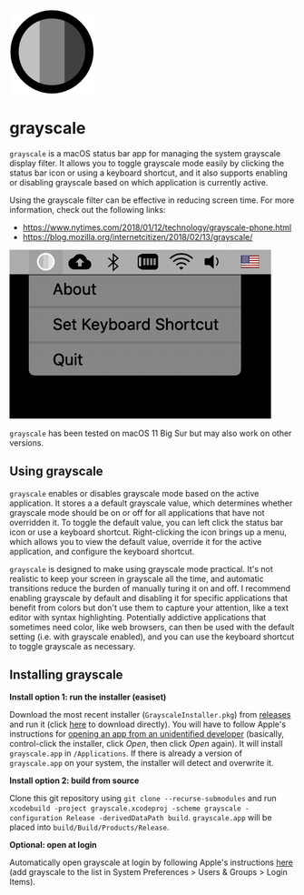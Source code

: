 <img src="https://github.com/brettferdosi/grayscale/raw/doc/icon.png" width="150px">

# grayscale

`grayscale` is a macOS status bar app for managing the system grayscale display filter. It allows you to toggle grayscale mode easily by clicking the status bar icon or using a keyboard shortcut, and it also supports enabling or disabling grayscale based on which application is currently active.

Using the grayscale filter can be effective in reducing screen time. For more information, check out the following links:

- https://www.nytimes.com/2018/01/12/technology/grayscale-phone.html
- https://blog.mozilla.org/internetcitizen/2018/02/13/grayscale/

<img src="https://github.com/brettferdosi/grayscale/raw/doc/demo.png">

`grayscale` has been tested on macOS 11 Big Sur but may also work on other versions. 

## Using grayscale

`grayscale` enables or disables grayscale mode based on the active application. It stores a a default grayscale value, which determines whether grayscale mode should be on or off for all applications that have not overridden it. To toggle the default value, you can left click the status bar icon or use a keyboard shortcut. Right-clicking the icon brings up a menu, which allows you to view the default value, override it for the active application, and configure the keyboard shortcut.

`grayscale` is designed to make using grayscale mode practical. It's not realistic to keep your screen in grayscale all the time, and automatic transitions reduce the burden of manually turing it on and off. I recommend enabling grayscale by default and disabling it for specific applications that benefit from colors but don't use them to capture your attention, like a text editor with syntax highlighting. Potentially addictive applications that sometimes need color, like web browsers, can then be used with the default setting (i.e. with grayscale enabled), and you can use the keyboard shortcut to toggle grayscale as necessary.

## Installing grayscale

**Install option 1: run the installer (easiset)**

Download the most recent installer (`GrayscaleInstaller.pkg`) from [releases](https://github.com/brettferdosi/grayscale/releases) and run it (click [here](https://github.com/brettferdosi/grayscale/releases/latest/download/GrayscaleInstaller.pkg) to download directly). You will have to follow Apple's instructions for [opening an app from an unidentified developer](https://support.apple.com/guide/mac-help/open-a-mac-app-from-an-unidentified-developer-mh40616/mac) (basically, control-click the installer, click *Open*, then click *Open* again). It will install `grayscale.app` in `/Applications`. If there is already a version of `grayscale.app` on your system, the installer will detect and overwrite it.

**Install option 2: build from source**

Clone this git repository using `git clone --recurse-submodules` and run `xcodebuild -project grayscale.xcodeproj -scheme grayscale -configuration Release -derivedDataPath build`. `grayscale.app` will be placed into `build/Build/Products/Release`.

**Optional: open at login**

Automatically open grayscale at login by following Apple's instructions [here](https://support.apple.com/guide/mac-help/open-items-automatically-when-you-log-in-mh15189/mac) (add grayscale to the list in System Preferences > Users & Groups > Login Items).
